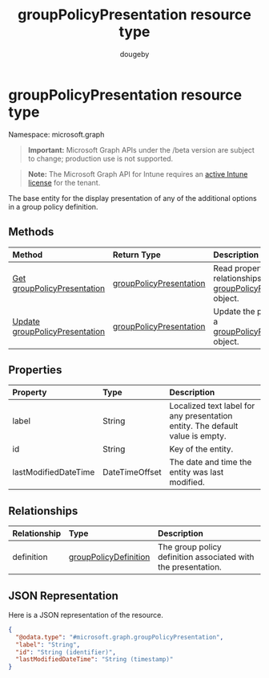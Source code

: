﻿---
title: "groupPolicyPresentation resource type"
description: "The base entity for the display presentation of any of the additional options in a group policy definition."
author: "dougeby"
localization_priority: Normal
ms.prod: "intune"
doc_type: resourcePageType
---

# groupPolicyPresentation resource type

Namespace: microsoft.graph

> **Important:** Microsoft Graph APIs under the /beta version are subject to change; production use is not supported.

> **Note:** The Microsoft Graph API for Intune requires an [active Intune license](https://go.microsoft.com/fwlink/?linkid=839381) for the tenant.

The base entity for the display presentation of any of the additional options in a group policy definition.

## Methods

| Method                                                                                        | Return Type                                                                           | Description                                                                                                                            |
| :-------------------------------------------------------------------------------------------- | :------------------------------------------------------------------------------------ | :------------------------------------------------------------------------------------------------------------------------------------- |
| [Get groupPolicyPresentation](../api/intune-grouppolicy-grouppolicypresentation-get.md)       | [groupPolicyPresentation](../resources/intune-grouppolicy-grouppolicypresentation.md) | Read properties and relationships of the [groupPolicyPresentation](../resources/intune-grouppolicy-grouppolicypresentation.md) object. |
| [Update groupPolicyPresentation](../api/intune-grouppolicy-grouppolicypresentation-update.md) | [groupPolicyPresentation](../resources/intune-grouppolicy-grouppolicypresentation.md) | Update the properties of a [groupPolicyPresentation](../resources/intune-grouppolicy-grouppolicypresentation.md) object.               |

## Properties

| Property             | Type           | Description                                                                   |
| :------------------- | :------------- | :---------------------------------------------------------------------------- |
| label                | String         | Localized text label for any presentation entity. The default value is empty. |
| id                   | String         | Key of the entity.                                                            |
| lastModifiedDateTime | DateTimeOffset | The date and time the entity was last modified.                               |

## Relationships

| Relationship | Type                                                                              | Description                                                   |
| :----------- | :-------------------------------------------------------------------------------- | :------------------------------------------------------------ |
| definition   | [groupPolicyDefinition](../resources/intune-grouppolicy-grouppolicydefinition.md) | The group policy definition associated with the presentation. |

## JSON Representation

Here is a JSON representation of the resource.

<!-- {
  "blockType": "resource",
  "keyProperty": "id",
  "@odata.type": "microsoft.graph.groupPolicyPresentation"
}
-->

```json
{
  "@odata.type": "#microsoft.graph.groupPolicyPresentation",
  "label": "String",
  "id": "String (identifier)",
  "lastModifiedDateTime": "String (timestamp)"
}
```
